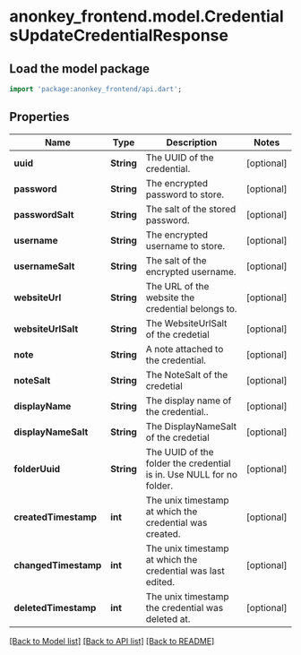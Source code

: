 # anonkey_frontend.model.CredentialsUpdateCredentialResponse

## Load the model package

```dart
import 'package:anonkey_frontend/api.dart';
```

## Properties

 Name                 | Type       | Description                                                           | Notes      
----------------------|------------|-----------------------------------------------------------------------|------------
 **uuid**             | **String** | The UUID of the credential.                                           | [optional] 
 **password**         | **String** | The encrypted password to store.                                      | [optional] 
 **passwordSalt**     | **String** | The salt of the stored password.                                      | [optional] 
 **username**         | **String** | The encrypted username to store.                                      | [optional] 
 **usernameSalt**     | **String** | The salt of the encrypted username.                                   | [optional] 
 **websiteUrl**       | **String** | The URL of the website the credential belongs to.                     | [optional] 
 **websiteUrlSalt**   | **String** | The WebsiteUrlSalt of the credetial                                   | [optional] 
 **note**             | **String** | A note attached to the credential.                                    | [optional] 
 **noteSalt**         | **String** | The NoteSalt  of the credetial                                        | [optional] 
 **displayName**      | **String** | The display name of the credential..                                  | [optional] 
 **displayNameSalt**  | **String** | The DisplayNameSalt of the credetial                                  | [optional] 
 **folderUuid**       | **String** | The UUID of the folder the credential is in.  Use NULL for no folder. | [optional] 
 **createdTimestamp** | **int**    | The unix timestamp at which the credential was created.               | [optional] 
 **changedTimestamp** | **int**    | The unix timestamp at which the credential was last edited.           | [optional] 
 **deletedTimestamp** | **int**    | The unix timestamp the credential was deleted at.                     | [optional] 

[[Back to Model list]](../README.md#documentation-for-models) [[Back to API list]](../README.md#documentation-for-api-endpoints) [[Back to README]](../README.md)


